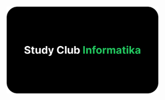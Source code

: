 <p align="center"><a href="https://studyclubinformatika.marionotes.com" target="_blank"><img src="sci-card-black.png" width="400" alt="Laravel Logo"></a></p>
